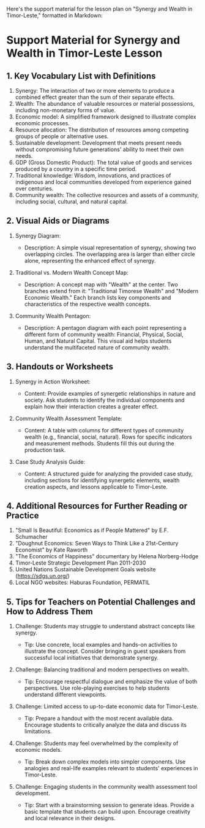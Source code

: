 Here's the support material for the lesson plan on "Synergy and Wealth in Timor-Leste," formatted in Markdown:

# Support Material for Synergy and Wealth in Timor-Leste Lesson

## 1. Key Vocabulary List with Definitions

1. Synergy: The interaction of two or more elements to produce a combined effect greater than the sum of their separate effects.
2. Wealth: The abundance of valuable resources or material possessions, including non-monetary forms of value.
3. Economic model: A simplified framework designed to illustrate complex economic processes.
4. Resource allocation: The distribution of resources among competing groups of people or alternative uses.
5. Sustainable development: Development that meets present needs without compromising future generations' ability to meet their own needs.
6. GDP (Gross Domestic Product): The total value of goods and services produced by a country in a specific time period.
7. Traditional knowledge: Wisdom, innovations, and practices of indigenous and local communities developed from experience gained over centuries.
8. Community wealth: The collective resources and assets of a community, including social, cultural, and natural capital.

## 2. Visual Aids or Diagrams

1. Synergy Diagram:
   - Description: A simple visual representation of synergy, showing two overlapping circles. The overlapping area is larger than either circle alone, representing the enhanced effect of synergy.

2. Traditional vs. Modern Wealth Concept Map:
   - Description: A concept map with "Wealth" at the center. Two branches extend from it: "Traditional Timorese Wealth" and "Modern Economic Wealth." Each branch lists key components and characteristics of the respective wealth concepts.

3. Community Wealth Pentagon:
   - Description: A pentagon diagram with each point representing a different form of community wealth: Financial, Physical, Social, Human, and Natural Capital. This visual aid helps students understand the multifaceted nature of community wealth.

## 3. Handouts or Worksheets

1. Synergy in Action Worksheet:
   - Content: Provide examples of synergetic relationships in nature and society. Ask students to identify the individual components and explain how their interaction creates a greater effect.

2. Community Wealth Assessment Template:
   - Content: A table with columns for different types of community wealth (e.g., financial, social, natural). Rows for specific indicators and measurement methods. Students fill this out during the production task.

3. Case Study Analysis Guide:
   - Content: A structured guide for analyzing the provided case study, including sections for identifying synergetic elements, wealth creation aspects, and lessons applicable to Timor-Leste.

## 4. Additional Resources for Further Reading or Practice

1. "Small Is Beautiful: Economics as if People Mattered" by E.F. Schumacher
2. "Doughnut Economics: Seven Ways to Think Like a 21st-Century Economist" by Kate Raworth
3. "The Economics of Happiness" documentary by Helena Norberg-Hodge
4. Timor-Leste Strategic Development Plan 2011-2030
5. United Nations Sustainable Development Goals website (https://sdgs.un.org/)
6. Local NGO websites: Haburas Foundation, PERMATIL

## 5. Tips for Teachers on Potential Challenges and How to Address Them

1. Challenge: Students may struggle to understand abstract concepts like synergy.
   - Tip: Use concrete, local examples and hands-on activities to illustrate the concept. Consider bringing in guest speakers from successful local initiatives that demonstrate synergy.

2. Challenge: Balancing traditional and modern perspectives on wealth.
   - Tip: Encourage respectful dialogue and emphasize the value of both perspectives. Use role-playing exercises to help students understand different viewpoints.

3. Challenge: Limited access to up-to-date economic data for Timor-Leste.
   - Tip: Prepare a handout with the most recent available data. Encourage students to critically analyze the data and discuss its limitations.

4. Challenge: Students may feel overwhelmed by the complexity of economic models.
   - Tip: Break down complex models into simpler components. Use analogies and real-life examples relevant to students' experiences in Timor-Leste.

5. Challenge: Engaging students in the community wealth assessment tool development.
   - Tip: Start with a brainstorming session to generate ideas. Provide a basic template that students can build upon. Encourage creativity and local relevance in their designs.